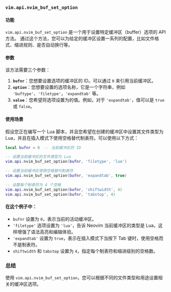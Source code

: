 ### `vim.api.nvim_buf_set_option`

#### 功能
`vim.api.nvim_buf_set_option` 是一个用于设置特定缓冲区（buffer）选项的 API 方法。
通过这个方法，您可以为给定的缓冲区设置一系列的配置，比如文件格式、缩进规则、是否自动换行等。

#### 参数
该方法需要三个参数：

1. **`bufnr`**：您想要设置选项的缓冲区的 ID。可以通过 `0` 来引用当前缓冲区。
2. **`option`**：您想要设置的选项名称，它是一个字符串，例如 `'buftype'`、`'filetype'`，`'expandtab'` 等。
3. **`value`**：您希望将选项设置为的值。例如，对于 `'expandtab'`，值可以是 `true` 或 `false`。

#### 使用场景
假设您正在编写一个 Lua 脚本，并且您希望在创建的缓冲区中设置其文件类型为 Lua，并且在插入模式下使用空格替代制表符。可以使用以下方式：

```lua
local bufnr = 0  -- 当前缓冲区的 ID

-- 设置当前缓冲区的文件类型为 Lua
vim.api.nvim_buf_set_option(bufnr, 'filetype', 'lua')

-- 设置当前缓冲区使用空格替代制表符
vim.api.nvim_buf_set_option(bufnr, 'expandtab', true)

-- 设置每个制表符为 4 个空格
vim.api.nvim_buf_set_option(bufnr, 'shiftwidth', 4)
vim.api.nvim_buf_set_option(bufnr, 'tabstop', 4)
```

#### 在这个例子中：
- `bufnr` 设置为 `0`，表示当前的活动缓冲区。
- `'filetype'` 选项设置为 `'lua'`，告诉 Neovim 当前缓冲区的类型是 Lua，这样增强了语法高亮和编辑体验。
- `'expandtab'` 设置为 `true`，表示在插入模式下当按下 Tab 键时，使用空格而不是制表符。
- `shiftwidth` 和 `tabstop` 设置为 `4`，指定每个制表符和缩进级别的空格数。

### 总结
使用 `vim.api.nvim_buf_set_option`，您可以根据不同的文件类型和用途设置相关的缓冲区选项。

